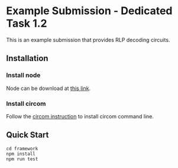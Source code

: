 # Example Submission - Dedicated Task 1.2

This is an example submission that provides RLP decoding circuits.

## Installation

### Install node

Node can be download at [this link](https://nodejs.org/en/download/).

### Install circom

Follow the [circom instruction](https://docs.circom.io/getting-started/installation/) to install circom command line.

## Quick Start

```
cd framework
npm install
npm run test
```
